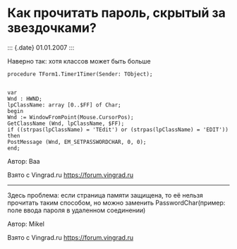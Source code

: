 Как прочитать пароль, скрытый за звездочками?
=============================================

::: {.date}
01.01.2007
:::

Наверно так: хотя классов может быть больше

    procedure TForm1.Timer1Timer(Sender: TObject);

     
    var
    Wnd : HWND;
    lpClassName: array [0..$FF] of Char;
    begin
    Wnd := WindowFromPoint(Mouse.CursorPos);
    GetClassName (Wnd, lpClassName, $FF);
    if ((strpas(lpClassName) = 'TEdit') or (strpas(lpClassName) = 'EDIT')) then
    PostMessage (Wnd, EM_SETPASSWORDCHAR, 0, 0);
    end; 

Автор: Baa

Взято с Vingrad.ru <https://forum.vingrad.ru>

------------------------------------------------------------------------

Здесь проблема: если страница памяти защищена, то её нельзя прочитать
таким способом, но можно заменить PasswordChar(пример: поле ввода пароля
в удаленном соединении)

Автор: Mikel

Взято с Vingrad.ru <https://forum.vingrad.ru>
